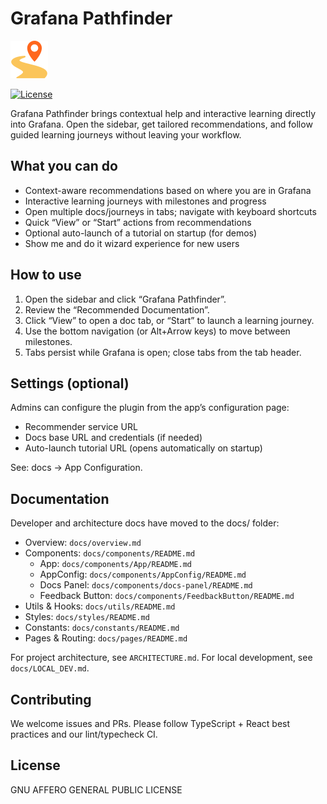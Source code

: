 # Grafana Pathfinder

![Grafana Pathfinder](https://raw.githubusercontent.com/grafana/docs-plugin/refs/heads/main/src/img/logo.svg)

[![License](https://img.shields.io/github/license/grafana/docs-plugin)](LICENSE)

Grafana Pathfinder brings contextual help and interactive learning directly into Grafana. Open the sidebar, get tailored recommendations, and follow guided learning journeys without leaving your workflow.

## What you can do

- Context-aware recommendations based on where you are in Grafana
- Interactive learning journeys with milestones and progress
- Open multiple docs/journeys in tabs; navigate with keyboard shortcuts
- Quick “View” or “Start” actions from recommendations
- Optional auto-launch of a tutorial on startup (for demos)
- Show me and do it wizard experience for new users

## How to use

1. Open the sidebar and click “Grafana Pathfinder”.
2. Review the “Recommended Documentation”.
3. Click “View” to open a doc tab, or “Start” to launch a learning journey.
4. Use the bottom navigation (or Alt+Arrow keys) to move between milestones.
5. Tabs persist while Grafana is open; close tabs from the tab header.

## Settings (optional)

Admins can configure the plugin from the app’s configuration page:

- Recommender service URL
- Docs base URL and credentials (if needed)
- Auto-launch tutorial URL (opens automatically on startup)

See: docs → App Configuration.

## Documentation

Developer and architecture docs have moved to the docs/ folder:

- Overview: `docs/overview.md`
- Components: `docs/components/README.md`
  - App: `docs/components/App/README.md`
  - AppConfig: `docs/components/AppConfig/README.md`
  - Docs Panel: `docs/components/docs-panel/README.md`
  - Feedback Button: `docs/components/FeedbackButton/README.md`
- Utils & Hooks: `docs/utils/README.md`
- Styles: `docs/styles/README.md`
- Constants: `docs/constants/README.md`
- Pages & Routing: `docs/pages/README.md`

For project architecture, see `ARCHITECTURE.md`.
For local development, see `docs/LOCAL_DEV.md`.

## Contributing

We welcome issues and PRs. Please follow TypeScript + React best practices and our lint/typecheck CI.

## License

GNU AFFERO GENERAL PUBLIC LICENSE
